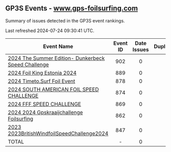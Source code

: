 ## GP3S Events - www.gps-foilsurfing.com

Summary of issues detected in the GP3S event rankings.

Last refreshed 2024-07-24 09:30:41 UTC.

| Event Name | Event ID | Date Issues | Duplicates | Ghosts | Missing | Incorrect | Actions |
| ---------- | :------: | :---------: | :--------: | :----: | :-----: | :-------: | :-----: |
| [2024 The Summer Edition- Dunkerbeck Speed Challenge](902.md) | 902 | 0 | 2 | 0 | 0 | 0 | 1 |
| [2024  Foil King Estonia 2024](889.md) | 889 | 0 | 0 | 0 | 0 | 0 | 0 |
| [2024 Timeto.Surf Foil Event](878.md) | 878 | 0 | 0 | 0 | 0 | 0 | 0 |
| [2024 SOUTH AMERICAN FOIL SPEED CHALLENGE](874.md) | 874 | 0 | 0 | 0 | 0 | 0 | 0 |
| [2024 FFF SPEED CHALLENGE](869.md) | 869 | 0 | 0 | 0 | 0 | 0 | 0 |
| [2024 2024 Gpskraaijchallenge   Foilsurfing](862.md) | 862 | 0 | 0 | 0 | 0 | 0 | 0 |
| [2023 2023BritishWindfoilSpeedChallenge2024](847.md) | 847 | 0 | 0 | 0 | 0 | 0 | 0 |
| TOTAL | - | 0 | 2 | 0 | 0 | 0 | 1 |
